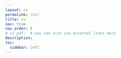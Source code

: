 ```yaml
---
layout: cv
permalink: /cv/
title: cv
nav: true
nav_order: 5
# cv_pdf:  # you can also use external links here
description: 
toc:
  sidebar: left
---
```

